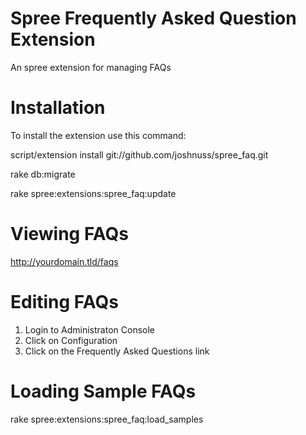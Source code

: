 Spree Frequently Asked Question Extension
=========

An spree extension for managing FAQs

Installation
============

To install the extension use this command:

script/extension install git://github.com/joshnuss/spree_faq.git

rake db:migrate

rake spree:extensions:spree_faq:update

Viewing FAQs
============

http://yourdomain.tld/faqs

Editing FAQs
===========

1. Login to Administraton Console
2. Click on Configuration 
3. Click on the Frequently Asked Questions link

Loading Sample FAQs
=============

rake spree:extensions:spree_faq:load_samples
